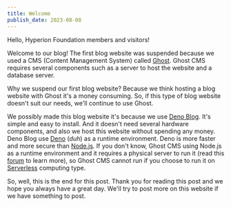 ```yaml
---
title: Welcome
publish_date: 2023-08-08
---
```


Hello, Hyperion Foundation members and visitors!

Welcome to our blog! The first blog website was suspended because we used a CMS (Content Management System) called [Ghost](https://ghost.org). Ghost CMS requires several components such as a server to host the website and a database server. 

Why we suspend our first blog website? Because we think hosting a blog website with Ghost it's a money consuming.
So, if this type of blog website doesn't suit our needs, we'll continue to use Ghost.

We possibly made this blog website it's because we use [Deno Blog](https://deno.land/x/blog). It's simple and easy to install. And it doesn't need several hardware components, and also we host this website without spending any money.
Deno Blog use [Deno](https://deno.com) (*duh*) as a runtime environment. Deno is more faster and more secure than [Node.js](https://nodejs.org). If you don't know, Ghost CMS using Node.js as a runtime environment and it requires a physical server to run it (read this [forum](https://forum.ghost.org/t/serverless-ghost/6318) to learn more), so Ghost CMS cannot run if you choose to run it on [Serverless](https://www.ibm.com/topics/serverless) computing type.

So, well, this is the end for this post. Thank you for reading this post and we hope you always have a great day.
We'll try to post more on this website if we have something to post.
